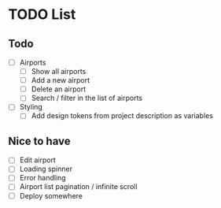 # TODO List

## Todo
- [ ] Airports
  - [ ] Show all airports
  - [ ] Add a new airport
  - [ ] Delete an airport
  - [ ] Search / filter in the list of airports
- [ ] Styling
  - [ ] Add design tokens from project description as variables

## Nice to have
- [ ] Edit airport
- [ ] Loading spinner
- [ ] Error handling
- [ ] Airport list pagination / infinite scroll
- [ ] Deploy somewhere
